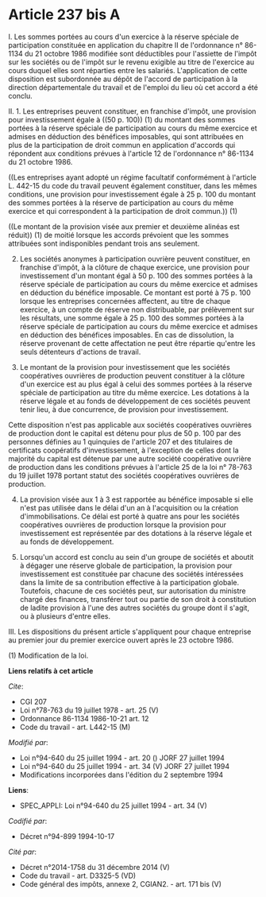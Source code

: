 # Article 237 bis A

I. Les sommes portées au cours d'un exercice à la réserve spéciale de participation constituée en application du chapitre II
de l'ordonnance n° 86-1134 du 21 octobre 1986 modifiée sont déductibles pour l'assiette de l'impôt sur les sociétés ou de
l'impôt sur le revenu exigible au titre de l'exercice au cours duquel elles sont réparties entre les salariés. L'application
de cette disposition est subordonnée au dépôt de l'accord de participation à la direction départementale du travail et de
l'emploi du lieu où cet accord a été conclu.

II. 1. Les entreprises peuvent constituer, en franchise d'impôt, une provision pour investissement égale à ((50 p. 100)) (1)
du montant des sommes portées à la réserve spéciale de participation au cours du même exercice et admises en déduction des
bénéfices imposables, qui sont attribuées en plus de la participation de droit commun en application d'accords qui répondent
aux conditions prévues à l'article 12 de l'ordonnance n° 86-1134 du 21 octobre 1986.

((Les entreprises ayant adopté un régime facultatif conformément à l'article L. 442-15 du code du travail peuvent également
constituer, dans les mêmes conditions, une provision pour investissement égale à 25 p. 100 du montant des sommes portées à la
réserve de participation au cours du même exercice et qui correspondent à la participation de droit commun.)) (1)

((Le montant de la provision visée aux premier et deuxième alinéas est réduit)) (1) de moitié lorsque les accords prévoient
que les sommes attribuées sont indisponibles pendant trois ans seulement.

2. Les sociétés anonymes à participation ouvrière peuvent constituer, en franchise d'impôt, à la clôture de chaque exercice,
une provision pour investissement d'un montant égal à 50 p. 100 des sommes portées à la réserve spéciale de participation au
cours du même exercice et admises en déduction du bénéfice imposable. Ce montant est porté à 75 p. 100 lorsque les
entreprises concernées affectent, au titre de chaque exercice, à un compte de réserve non distribuable, par prélèvement sur
les résultats, une somme égale à 25 p. 100 des sommes portées à la réserve spéciale de participation au cours du même
exercice et admises en déduction des bénéfices imposables. En cas de dissolution, la réserve provenant de cette affectation
ne peut être répartie qu'entre les seuls détenteurs d'actions de travail.

3. Le montant de la provision pour investissement que les sociétés coopératives ouvrières de production peuvent constituer à
la clôture d'un exercice est au plus égal à celui des sommes portées à la réserve spéciale de participation au titre du même
exercice. Les dotations à la réserve légale et au fonds de développement de ces sociétés peuvent tenir lieu, à due
concurrence, de provision pour investissement.

Cette disposition n'est pas applicable aux sociétés coopératives ouvrières de production dont le capital est détenu pour plus
de 50 p. 100 par des personnes définies au 1 quinquies de l'article 207 et des titulaires de certificats coopératifs
d'investissement, à l'exception de celles dont la majorité du capital est détenue par une autre société coopérative ouvrière
de production dans les conditions prévues à l'article 25 de la loi n° 78-763 du 19 juillet 1978 portant statut des sociétés
coopératives ouvrières de production.

4. La provision visée aux 1 à 3 est rapportée au bénéfice imposable si elle n'est pas utilisée dans le délai d'un an à
l'acquisition ou la création d'immobilisations. Ce délai est porté à quatre ans pour les sociétés coopératives ouvrières de
production lorsque la provision pour investissement est représentée par des dotations à la réserve légale et au fonds de
développement.

5. Lorsqu'un accord est conclu au sein d'un groupe de sociétés et aboutit à dégager une réserve globale de participation, la
provision pour investissement est constituée par chacune des sociétés intéressées dans la limite de sa contribution effective
à la participation globale. Toutefois, chacune de ces sociétés peut, sur autorisation du ministre chargé des finances,
transférer tout ou partie de son droit à constitution de ladite provision à l'une des autres sociétés du groupe dont il
s'agit, ou à plusieurs d'entre elles.

III. Les dispositions du présent article s'appliquent pour chaque entreprise au premier jour du premier exercice ouvert après
le 23 octobre 1986.

(1) Modification de la loi.

**Liens relatifs à cet article**

_Cite_:

  - CGI 207
  - Loi n°78-763 du 19 juillet 1978 - art. 25 (V)
  - Ordonnance 86-1134 1986-10-21 art. 12
  - Code du travail - art. L442-15 (M)

_Modifié par_:

  - Loi n°94-640 du 25 juillet 1994 - art. 20 () JORF 27 juillet 1994
  - Loi n°94-640 du 25 juillet 1994 - art. 34 (V) JORF 27 juillet 1994
  - Modifications incorporées dans l'édition du 2 septembre 1994

**Liens**:

  - SPEC_APPLI: Loi n°94-640 du 25 juillet 1994 - art. 34 (V)

_Codifié par_:

  - Décret n°94-899 1994-10-17

_Cité par_:

  - Décret n°2014-1758 du 31 décembre 2014 (V)
  - Code du travail - art. D3325-5 (VD)
  - Code général des impôts, annexe 2, CGIAN2. - art. 171 bis (V)
